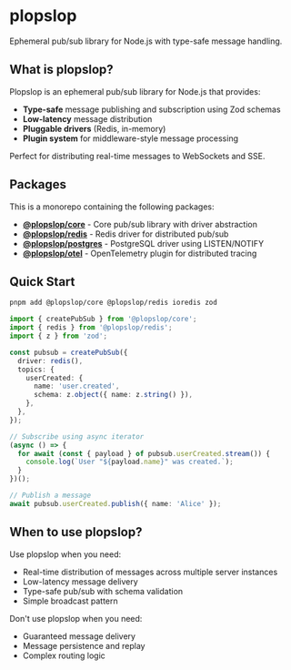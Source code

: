 # plopslop

Ephemeral pub/sub library for Node.js with type-safe message handling.

## What is plopslop?

Plopslop is an ephemeral pub/sub library for Node.js that provides:
- **Type-safe** message publishing and subscription using Zod schemas
- **Low-latency** message distribution
- **Pluggable drivers** (Redis, in-memory)
- **Plugin system** for middleware-style message processing

Perfect for distributing real-time messages to WebSockets and SSE.

## Packages

This is a monorepo containing the following packages:

- **[@plopslop/core](packages/core)** - Core pub/sub library with driver abstraction
- **[@plopslop/redis](packages/redis)** - Redis driver for distributed pub/sub
- **[@plopslop/postgres](packages/postgres)** - PostgreSQL driver using LISTEN/NOTIFY
- **[@plopslop/otel](packages/otel)** - OpenTelemetry plugin for distributed tracing

## Quick Start

```bash
pnpm add @plopslop/core @plopslop/redis ioredis zod
```

```typescript
import { createPubSub } from '@plopslop/core';
import { redis } from '@plopslop/redis';
import { z } from 'zod';

const pubsub = createPubSub({
  driver: redis(),
  topics: {
    userCreated: {
      name: 'user.created',
      schema: z.object({ name: z.string() }),
    },
  },
});

// Subscribe using async iterator
(async () => {
  for await (const { payload } of pubsub.userCreated.stream()) {
    console.log(`User "${payload.name}" was created.`);
  }
})();

// Publish a message
await pubsub.userCreated.publish({ name: 'Alice' });
```

## When to use plopslop?

Use plopslop when you need:
- Real-time distribution of messages across multiple server instances
- Low-latency message delivery
- Type-safe pub/sub with schema validation
- Simple broadcast pattern

Don't use plopslop when you need:
- Guaranteed message delivery
- Message persistence and replay
- Complex routing logic
